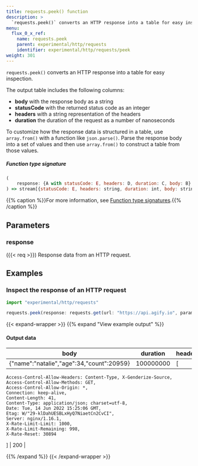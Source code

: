 ```yaml
---
title: requests.peek() function
description: >
  `requests.peek()` converts an HTTP response into a table for easy inspection.
menu:
  flux_0_x_ref:
    name: requests.peek
    parent: experimental/http/requests
    identifier: experimental/http/requests/peek
weight: 301
---
```


<!------------------------------------------------------------------------------

IMPORTANT: This page was generated from comments in the Flux source code. Any
edits made directly to this page will be overwritten the next time the
documentation is generated. 

To make updates to this documentation, update the function comments above the
function definition in the Flux source code:

https://github.com/influxdata/flux/blob/master/stdlib/experimental/http/requests/requests.flux#L307-L317

Contributing to Flux: https://github.com/influxdata/flux#contributing
Fluxdoc syntax: https://github.com/influxdata/flux/blob/master/docs/fluxdoc.md

------------------------------------------------------------------------------->

`requests.peek()` converts an HTTP response into a table for easy inspection.

The output table includes the following columns:
 - **body** with the response body as a string
 - **statusCode** with the returned status code as an integer
 - **headers** with a string representation of the headers
 - **duration** the duration of the request as a number of nanoseconds

To customize how the response data is structured in a table, use `array.from()`
with a function like `json.parse()`. Parse the response body into a set of values
and then use `array.from()` to construct a table from those values.

##### Function type signature

```js
(
    response: {A with statusCode: E, headers: D, duration: C, body: B},
) => stream[{statusCode: E, headers: string, duration: int, body: string}]
```

{{% caption %}}For more information, see [Function type signatures](/flux/v0.x/function-type-signatures/).{{% /caption %}}

## Parameters

### response
({{< req >}})
Response data from an HTTP request.




## Examples

### Inspect the response of an HTTP request

```js
import "experimental/http/requests"

requests.peek(response: requests.get(url: "https://api.agify.io", params: ["name": ["natalie"]]))
```

{{< expand-wrapper >}}
{{% expand "View example output" %}}

#### Output data

| body                                      | duration  | headers                                                                                                                                                                                                                                                                                                                                                                                                                                                                                   | statusCode  |
| ----------------------------------------- | --------- | ----------------------------------------------------------------------------------------------------------------------------------------------------------------------------------------------------------------------------------------------------------------------------------------------------------------------------------------------------------------------------------------------------------------------------------------------------------------------------------------- | ----------- |
| {"name":"natalie","age":34,"count":20959} | 100000000 | [
    Access-Control-Allow-Headers: Content-Type, X-Genderize-Source, 
    Access-Control-Allow-Methods: GET, 
    Access-Control-Allow-Origin: *, 
    Connection: keep-alive, 
    Content-Length: 41, 
    Content-Type: application/json; charset=utf-8, 
    Date: Tue, 14 Jun 2022 15:25:06 GMT, 
    Etag: W/"29-klDahUESBLxHyQ7NiaetCn2CvCI", 
    Server: nginx/1.16.1, 
    X-Rate-Limit-Limit: 1000, 
    X-Rate-Limit-Remaining: 998, 
    X-Rate-Reset: 30894
]                           | 200         |

{{% /expand %}}
{{< /expand-wrapper >}}
